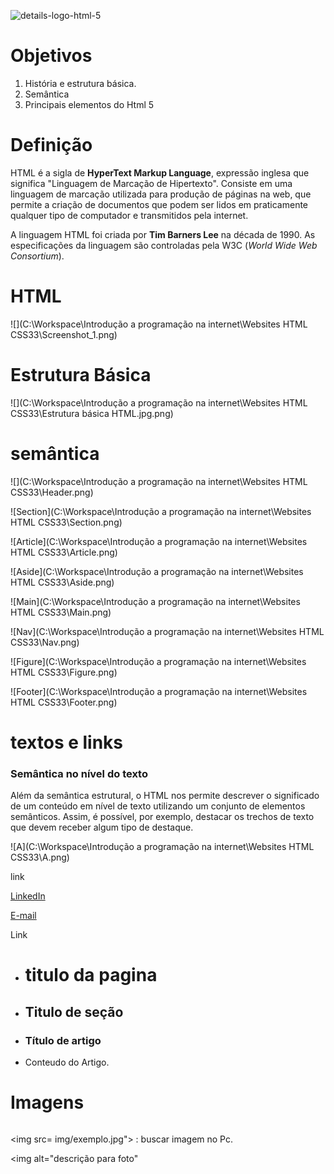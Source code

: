 

![details-logo-html-5](https://user-images.githubusercontent.com/104696611/167320395-2d56f6d7-797f-4759-8a7c-c5fb059f246e.jpg)





# Objetivos

1. História e estrutura básica.
2. Semântica
3. Principais elementos do Html 5





# Definição



HTML é a sigla de **HyperText Markup Language**, expressão inglesa que significa "Linguagem de Marcação de Hipertexto". Consiste em uma linguagem de marcação utilizada para produção de páginas na web, que permite a criação de documentos que podem ser lidos em praticamente qualquer tipo de computador e transmitidos pela internet.

A linguagem HTML foi criada por **Tim Barners Lee** na década de 1990. As especificações da linguagem são controladas pela W3C (*World Wide Web Consortium*).

  

# HTML



![](C:\Workspace\Introdução a programação na internet\Websites HTML CSS33\Screenshot_1.png)



# Estrutura Básica

![](C:\Workspace\Introdução a programação na internet\Websites HTML CSS33\Estrutura básica HTML.jpg.png)



# semântica

![](C:\Workspace\Introdução a programação na internet\Websites HTML CSS33\Header.png)

![Section](C:\Workspace\Introdução a programação na internet\Websites HTML CSS33\Section.png)

![Article](C:\Workspace\Introdução a programação na internet\Websites HTML CSS33\Article.png)

![Aside](C:\Workspace\Introdução a programação na internet\Websites HTML CSS33\Aside.png)

![Main](C:\Workspace\Introdução a programação na internet\Websites HTML CSS33\Main.png)

![Nav](C:\Workspace\Introdução a programação na internet\Websites HTML CSS33\Nav.png)

![Figure](C:\Workspace\Introdução a programação na internet\Websites HTML CSS33\Figure.png)

![Footer](C:\Workspace\Introdução a programação na internet\Websites HTML CSS33\Footer.png)



# textos e links

### Semântica no nível do texto

Além da semântica estrutural, o HTML nos permite descrever o significado de um conteúdo em nível de texto utilizando um conjunto de elementos semânticos. Assim, é possível, por exemplo, destacar os trechos de texto que devem receber algum tipo de destaque.



![A](C:\Workspace\Introdução a programação na internet\Websites HTML CSS33\A.png)

<a>link</a>

<a href="Linkedin.com/in/vilboim">LinkedIn</a>

<a href="mailto:david_ax7#hotmail.com">E-mail</a>

<a target="_blank">Link</a>



- <h1> titulo da pagina</h1>




- <h2> Titulo de seção</h2>

  

- <h3> Título de artigo</h3>

  

- <p>Conteudo do Artigo.</p>





# Imagens

<img>

<img src= img/exemplo.jpg">  : buscar imagem no Pc.

<img alt="descrição para foto"







